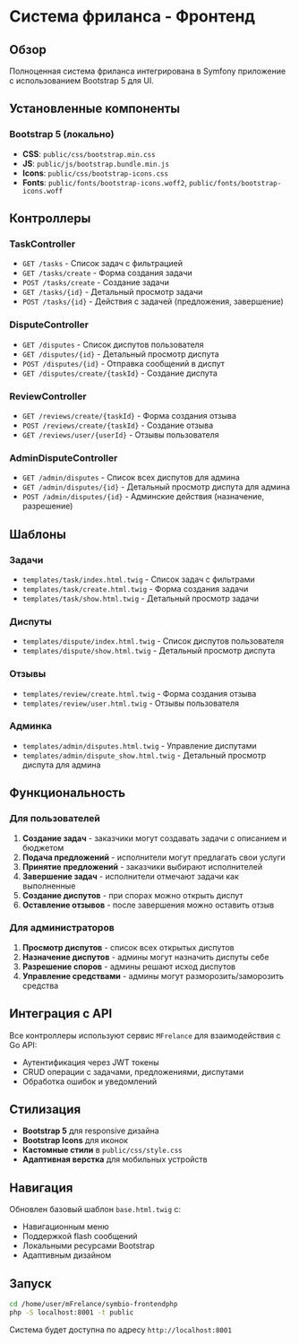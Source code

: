# Система фриланса - Фронтенд

## Обзор
Полноценная система фриланса интегрирована в Symfony приложение с использованием Bootstrap 5 для UI.

## Установленные компоненты

### Bootstrap 5 (локально)
- **CSS**: `public/css/bootstrap.min.css`
- **JS**: `public/js/bootstrap.bundle.min.js`
- **Icons**: `public/css/bootstrap-icons.css`
- **Fonts**: `public/fonts/bootstrap-icons.woff2`, `public/fonts/bootstrap-icons.woff`

## Контроллеры

### TaskController
- `GET /tasks` - Список задач с фильтрацией
- `GET /tasks/create` - Форма создания задачи
- `POST /tasks/create` - Создание задачи
- `GET /tasks/{id}` - Детальный просмотр задачи
- `POST /tasks/{id}` - Действия с задачей (предложения, завершение)

### DisputeController
- `GET /disputes` - Список диспутов пользователя
- `GET /disputes/{id}` - Детальный просмотр диспута
- `POST /disputes/{id}` - Отправка сообщений в диспут
- `GET /disputes/create/{taskId}` - Создание диспута

### ReviewController
- `GET /reviews/create/{taskId}` - Форма создания отзыва
- `POST /reviews/create/{taskId}` - Создание отзыва
- `GET /reviews/user/{userId}` - Отзывы пользователя

### AdminDisputeController
- `GET /admin/disputes` - Список всех диспутов для админа
- `GET /admin/disputes/{id}` - Детальный просмотр диспута для админа
- `POST /admin/disputes/{id}` - Админские действия (назначение, разрешение)

## Шаблоны

### Задачи
- `templates/task/index.html.twig` - Список задач с фильтрами
- `templates/task/create.html.twig` - Форма создания задачи
- `templates/task/show.html.twig` - Детальный просмотр задачи

### Диспуты
- `templates/dispute/index.html.twig` - Список диспутов пользователя
- `templates/dispute/show.html.twig` - Детальный просмотр диспута

### Отзывы
- `templates/review/create.html.twig` - Форма создания отзыва
- `templates/review/user.html.twig` - Отзывы пользователя

### Админка
- `templates/admin/disputes.html.twig` - Управление диспутами
- `templates/admin/dispute_show.html.twig` - Детальный просмотр диспута для админа

## Функциональность

### Для пользователей
1. **Создание задач** - заказчики могут создавать задачи с описанием и бюджетом
2. **Подача предложений** - исполнители могут предлагать свои услуги
3. **Принятие предложений** - заказчики выбирают исполнителей
4. **Завершение задач** - исполнители отмечают задачи как выполненные
5. **Создание диспутов** - при спорах можно открыть диспут
6. **Оставление отзывов** - после завершения можно оставить отзыв

### Для администраторов
1. **Просмотр диспутов** - список всех открытых диспутов
2. **Назначение диспутов** - админы могут назначить диспуты себе
3. **Разрешение споров** - админы решают исход диспутов
4. **Управление средствами** - админы могут разморозить/заморозить средства

## Интеграция с API

Все контроллеры используют сервис `MFrelance` для взаимодействия с Go API:
- Аутентификация через JWT токены
- CRUD операции с задачами, предложениями, диспутами
- Обработка ошибок и уведомлений

## Стилизация

- **Bootstrap 5** для responsive дизайна
- **Bootstrap Icons** для иконок
- **Кастомные стили** в `public/css/style.css`
- **Адаптивная верстка** для мобильных устройств

## Навигация

Обновлен базовый шаблон `base.html.twig` с:
- Навигационным меню
- Поддержкой flash сообщений
- Локальными ресурсами Bootstrap
- Адаптивным дизайном

## Запуск

```bash
cd /home/user/mFrelance/symbio-frontendphp
php -S localhost:8001 -t public
```

Система будет доступна по адресу `http://localhost:8001`
